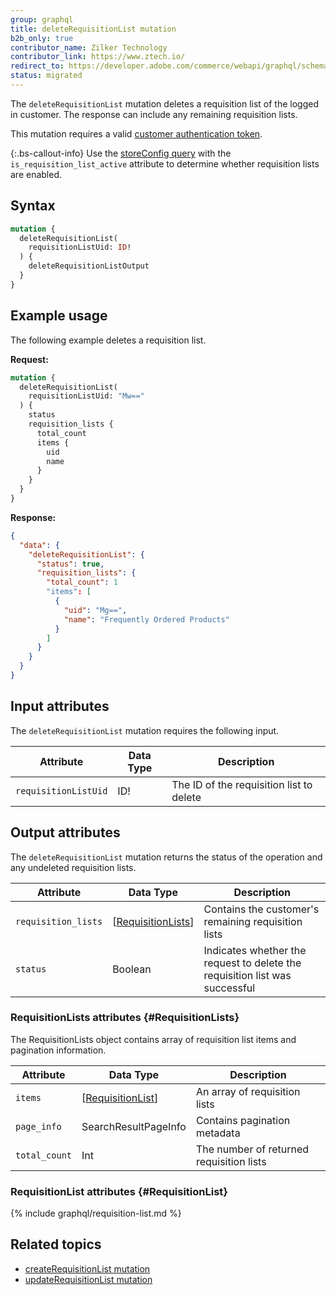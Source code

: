 ```yaml
---
group: graphql
title: deleteRequisitionList mutation
b2b_only: true
contributor_name: Zilker Technology
contributor_link: https://www.ztech.io/
redirect_to: https://developer.adobe.com/commerce/webapi/graphql/schema/b2b/requisition-list/mutations/delete/
status: migrated
---
```


The `deleteRequisitionList` mutation deletes a requisition list of the logged in customer. The response can include any remaining requisition lists.

This mutation requires a valid [customer authentication token]({{page.baseurl}}/graphql/mutations/generate-customer-token.html).

{:.bs-callout-info}
Use the [storeConfig query]({{page.baseurl}}/graphql/queries/store-config.html) with the `is_requisition_list_active` attribute to determine whether requisition lists are enabled.

## Syntax

```graphql
mutation {
  deleteRequisitionList(
    requisitionListUid: ID!
  ) {
    deleteRequisitionListOutput
  }
}
```

## Example usage

The following example deletes a requisition list.

**Request:**

```graphql
mutation {
  deleteRequisitionList(
    requisitionListUid: "Mw=="
  ) {
    status
    requisition_lists {
      total_count
      items {
        uid
        name
      }
    }
  }
}
```

**Response:**

```json
{
  "data": {
    "deleteRequisitionList": {
      "status": true,
      "requisition_lists": {
        "total_count": 1
        "items": [
          {
            "uid": "Mg==",
            "name": "Frequently Ordered Products"
          }
        ]
      }
    }
  }
}
```

## Input attributes

The `deleteRequisitionList` mutation requires the following input.

Attribute |  Data Type | Description
--- | --- | ---
`requisitionListUid` | ID! | The ID of the requisition list to delete

## Output attributes

The `deleteRequisitionList` mutation returns the status of the operation and any undeleted requisition lists.

Attribute |  Data Type | Description
--- | --- | ---
`requisition_lists` | [[RequisitionLists](#RequisitionLists)] | Contains the customer's remaining requisition lists
`status` | Boolean | Indicates whether the request to delete the requisition list was successful

### RequisitionLists attributes {#RequisitionLists}

The RequisitionLists object contains array of requisition list items and pagination information.

Attribute |  Data Type | Description
--- | --- | ---
`items` | [[RequisitionList](#RequisitionList)] | An array of requisition lists
`page_info` | SearchResultPageInfo | Contains pagination metadata
`total_count` | Int | The number of returned requisition lists

### RequisitionList attributes {#RequisitionList}

{% include graphql/requisition-list.md %}

## Related topics

*  [createRequisitionList mutation]({{page.baseurl}}/graphql/mutations/create-requisition-list.html)
*  [updateRequisitionList mutation]({{page.baseurl}}/graphql/mutations/update-requisition-list.html)
